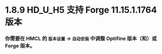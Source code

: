 # 1.8.9 HD_U_H5 支持 Forge 11.15.1.1764 版本

### 你需要在 HMCL 的 `版本设置` -> `自动安装` 中调整 Optifine 版本（和）或 Forge 版本。
